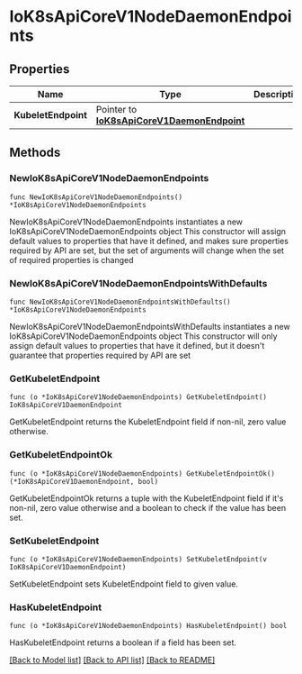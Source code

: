 # IoK8sApiCoreV1NodeDaemonEndpoints

## Properties

Name | Type | Description | Notes
------------ | ------------- | ------------- | -------------
**KubeletEndpoint** | Pointer to [**IoK8sApiCoreV1DaemonEndpoint**](IoK8sApiCoreV1DaemonEndpoint.md) |  | [optional] 

## Methods

### NewIoK8sApiCoreV1NodeDaemonEndpoints

`func NewIoK8sApiCoreV1NodeDaemonEndpoints() *IoK8sApiCoreV1NodeDaemonEndpoints`

NewIoK8sApiCoreV1NodeDaemonEndpoints instantiates a new IoK8sApiCoreV1NodeDaemonEndpoints object
This constructor will assign default values to properties that have it defined,
and makes sure properties required by API are set, but the set of arguments
will change when the set of required properties is changed

### NewIoK8sApiCoreV1NodeDaemonEndpointsWithDefaults

`func NewIoK8sApiCoreV1NodeDaemonEndpointsWithDefaults() *IoK8sApiCoreV1NodeDaemonEndpoints`

NewIoK8sApiCoreV1NodeDaemonEndpointsWithDefaults instantiates a new IoK8sApiCoreV1NodeDaemonEndpoints object
This constructor will only assign default values to properties that have it defined,
but it doesn't guarantee that properties required by API are set

### GetKubeletEndpoint

`func (o *IoK8sApiCoreV1NodeDaemonEndpoints) GetKubeletEndpoint() IoK8sApiCoreV1DaemonEndpoint`

GetKubeletEndpoint returns the KubeletEndpoint field if non-nil, zero value otherwise.

### GetKubeletEndpointOk

`func (o *IoK8sApiCoreV1NodeDaemonEndpoints) GetKubeletEndpointOk() (*IoK8sApiCoreV1DaemonEndpoint, bool)`

GetKubeletEndpointOk returns a tuple with the KubeletEndpoint field if it's non-nil, zero value otherwise
and a boolean to check if the value has been set.

### SetKubeletEndpoint

`func (o *IoK8sApiCoreV1NodeDaemonEndpoints) SetKubeletEndpoint(v IoK8sApiCoreV1DaemonEndpoint)`

SetKubeletEndpoint sets KubeletEndpoint field to given value.

### HasKubeletEndpoint

`func (o *IoK8sApiCoreV1NodeDaemonEndpoints) HasKubeletEndpoint() bool`

HasKubeletEndpoint returns a boolean if a field has been set.


[[Back to Model list]](../README.md#documentation-for-models) [[Back to API list]](../README.md#documentation-for-api-endpoints) [[Back to README]](../README.md)


